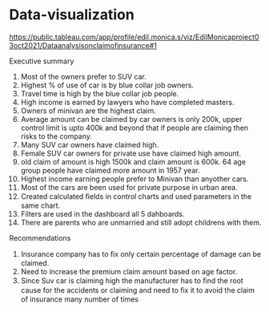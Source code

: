 # Data-visualization
https://public.tableau.com/app/profile/edil.monica.s/viz/EdilMonicaproject03oct2021/Dataanalysisonclaimofinsurance#1 


Executive summary
1.	Most of the owners prefer to SUV car.
2.	Highest % of use of car is by blue collar job owners.
3.	Travel time is high by the blue collar job people.
4.	High income is earned by lawyers who have completed masters.
5.	Owners of minivan are the highest claim.
6.	Average amount can be claimed by car owners is only 200k, upper control limit is upto 400k and beyond that if people are claiming then risks to the company.
7.	Many SUV car owners have claimed high.
8.	Female SUV car owners for private use have claimed high amount.
9.	old claim of amount is high 1500k and claim amount is 600k. 64 age group people have claimed more amount in 1957 year.
10.	Highest income earning people prefer to Minivan than anyother cars.
11.	Most of the cars are been used for private purpose in urban area.
12.	Created calculated ﬁelds in control charts and used parameters in the same chart.
13.	Filters are used in the dashboard all 5 dahboards.
14.	There are parents who are unmarried and still adopt childrens with them.

Recommendations
1.	Insurance company has to ﬁx only certain percentage of damage can be claimed.
2.	Need to increase the premium claim amount based on age factor.
3.	Since Suv car is claiming high the manufacturer has to ﬁnd the root cause for the accidents or claiming and need to ﬁx it to avoid the claim of insurance many number of times
